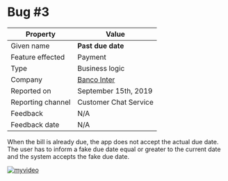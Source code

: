 # Bug #3

| Property | Value |
|---|---|
| Given name | **Past due date** |
| Feature effected | Payment |
| Type | Business logic |
| Company | [Banco Inter](https://www.bancointer.com.br/) |
| Reported on | September 15th, 2019 |
| Reporting channel | Customer Chat Service |
| Feedback | N/A |
| Feedback date | N/A |

When the bill is already due, the app does not accept the actual due date. The user has to inform a fake due date equal or greater to the current date and the system accepts the fake due date.

[![myvideo](https://img.youtube.com/vi/3X4LY5K9ueY/hqdefault.jpg)](https://youtu.be/3X4LY5K9ueY)
